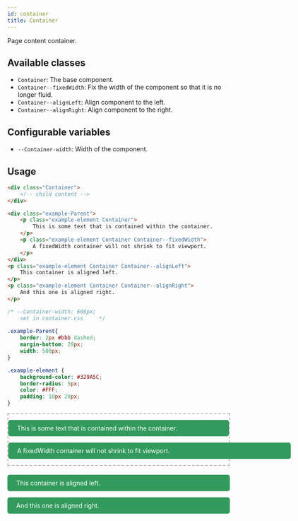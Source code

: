 ```yaml
---
id: container
title: Container
---
```

<style>
.example-Parent{
    border: 2px #bbb dashed;
    margin-bottom: 20px;
    width: 500px;
}
.example-element {
    background-color: #329A5C;
    border-radius: 5px;
    color: #FFF;
    padding: 10px 20px;
}
.Container{
    max-width: 600px;
}
.Container--fixedWidth{
    width: 600px;
}
</style>

Page content container.


## Available classes

* `Container`: The base component.
* `Container--fixedWidth`: Fix the width of the component so that it is no 
  longer fluid.
* `Container--alignLeft`: Align component to the left.
* `Container--alignRight`: Align component to the right.


## Configurable variables

* `--Container-width`: Width of the component.


## Usage

```html
<div class="Container">
    <!-- child content -->
</div>
```


<div class="code-sample">
<!--DOCUSAURUS_CODE_TABS-->

<!--HTML-->
```html
<div class="example-Parent">
    <p class="example-element Container">
        This is some text that is contained within the container.
    </p>
    <p class="example-element Container Container--fixedWidth">
        A fixedWidth container will not shrink to fit viewport.
    </p>
</div>
<p class="example-element Container Container--alignLeft">
    This container is aligned left.
</p>
<p class="example-element Container Container--alignRight">
    And this one is aligned right.
</p>
```

<!--CSS-->
```css
/* --Container-width: 600px;
    set in container.css     */
  
.example-Parent{
    border: 2px #bbb dashed;
    margin-bottom: 20px;
    width: 500px;
}

.example-element {
    background-color: #329A5C;
    border-radius: 5px;
    color: #FFF;
    padding: 10px 20px;
}
```
<!--END_DOCUSAURUS_CODE_TABS-->

<div class="example-Parent">
    <p class="example-element Container">
        This is some text that is contained within the container.
    </p>
    <p class="example-element Container Container--fixedWidth">
        A fixedWidth container will not shrink to fit viewport.
    </p>
</div>
<p class="example-element Container Container--alignLeft">
    This container is aligned left.
</p>
<p class="example-element Container Container--alignRight">
    And this one is aligned right.
</p>

</div>


